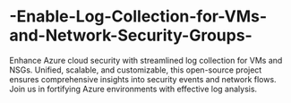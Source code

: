 # -Enable-Log-Collection-for-VMs-and-Network-Security-Groups-
Enhance Azure cloud security with streamlined log collection for VMs and NSGs. Unified, scalable, and customizable, this open-source project ensures comprehensive insights into security events and network flows. Join us in fortifying Azure environments with effective log analysis.
